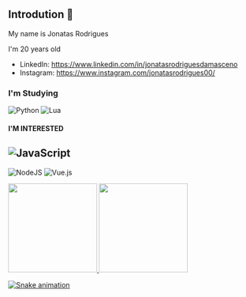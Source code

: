 ## Introdution 👋

My name is Jonatas Rodrigues

I'm 20 years old


- LinkedIn: https://www.linkedin.com/in/jonatasrodriguesdamasceno
- Instagram: https://www.instagram.com/jonatasrodrigues00/


### I'm Studying

![Python](https://img.shields.io/badge/Python-FFD43B?style=for-the-badge&logo=python&logoColor=blue)
![Lua](https://img.shields.io/badge/lua-%232C2D72.svg?style=for-the-badge&logo=lua&logoColor=white)

#### I'M INTERESTED 


![JavaScript](https://img.shields.io/badge/JavaScript-323330?style=for-the-badge&logo=javascript&logoColor=F7DF1E)
-
![NodeJS](https://img.shields.io/badge/node.js-6DA55F?style=for-the-badge&logo=node.js&logoColor=white)
![Vue.js](https://img.shields.io/badge/vuejs-%2335495e.svg?style=for-the-badge&logo=vuedotjs&logoColor=%234FC08D)

<div>
<a href="https://github.com/Jonatas00">
<img height="180em" src="https://github-readme-stats.vercel.app/api/top-langs/?username=Jonatas00&layout=compact&langs_count=7&theme=dracula"/>
<img height="180em" src="https://github-readme-stats.vercel.app/api?username=Jonatas00&show_icons=true&theme=dracula&include_all_commits=true&count_private=true"/>
</div>

![Snake animation](https://github.com/Jonatas00/blob/output/github-contribution-grid-snake.svg)
